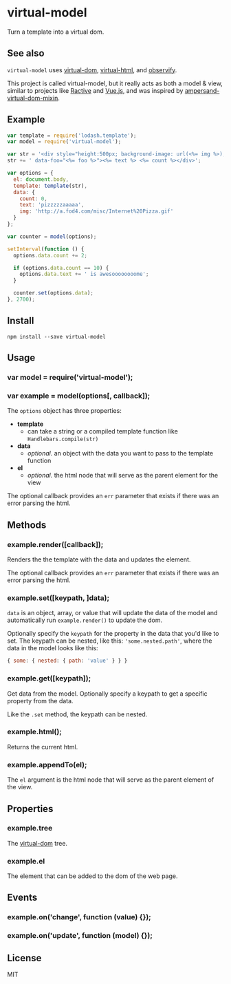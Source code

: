# virtual-model

Turn a template into a virtual dom. 

## See also

`virtual-model` uses [virtual-dom](http://npmjs.org/virtual-dom), [virtual-html](http://npmjs.org/virtual-html), and [observify](http://npmjs.org/observify).

This project is called virtual-model, but it really acts as both a model & view, similar to projects like [Ractive](https://github.com/ractivejs/ractive) and [Vue.js](https://github.com/yyx990803/vue), and was inspired by [ampersand-virtual-dom-mixin](https://www.npmjs.com/package/ampersand-virtual-dom-mixin).

## Example

```js
var template = require('lodash.template');
var model = require('virtual-model');

var str = '<div style="height:500px; background-image: url(<%= img %>);"';
str += ' data-foo="<%= foo %>"><%= text %> <%= count %></div>';

var options = {
  el: document.body,
  template: template(str),
  data: { 
    count: 0,
    text: 'pizzzzzaaaaa',
    img: 'http://a.fod4.com/misc/Internet%20Pizza.gif'
  }
};

var counter = model(options);

setInterval(function () {
  options.data.count += 2;

  if (options.data.count == 10) {
    options.data.text += ' is awesoooooooome';
  }

  counter.set(options.data);
}, 2700);
```

## Install

```
npm install --save virtual-model
```

## Usage

### var model = require('virtual-model');

### var example = model(options[, callback]);

The `options` object has three properties:

- **template**
  - can take a string or a compiled template function like `Handlebars.compile(str)`
- **data**
  - _optional._ an object with the data you want to pass to the template function
- **el**
  - _optional._ the html node that will serve as the parent element for the view

The optional callback provides an `err` parameter that exists if there was an error parsing the html.
  
## Methods

### example.render([callback]);

Renders the the template with the data and updates the element.

The optional callback provides an `err` parameter that exists if there was an error parsing the html.

### example.set([keypath, ]data);

`data` is an object, array, or value that will update the data of the model and automatically run `example.render()` to update the dom.

Optionally specify the `keypath` for the property in the data that you'd like to set. The keypath can be nested, like this: `'some.nested.path'`, where the data in the model looks like this:

```js
{ some: { nested: { path: 'value' } } }
```

### example.get([keypath]);

Get data from the model. Optionally specify a keypath to get a specific property from the data.

Like the `.set` method, the keypath can be nested.

### example.html();

Returns the current html.

### example.appendTo(el);

The `el` argument is the html node that will serve as the parent element of the view.

## Properties

### example.tree

The [virtual-dom](https://github.com/Matt-Esch/virtual-dom) tree.

### example.el

The element that can be added to the dom of the web page.

## Events

### example.on('change', function (value) {});

### example.on('update', function (model) {});

## License

MIT